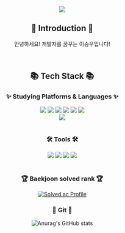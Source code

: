<div align=center>
	<img src="https://capsule-render.vercel.app/api?type=waving&color=auto&height=200&section=header&text=Dev%20Days&fontSize=70" />	
</div>
<div align=center>
	<h2> 👋 Introduction 👋 </h2>
	<p> 안녕하세요! 개발자를 꿈꾸는 이승우입니다! </p>
</div>
<br>
<div align=center>
	<h2>📚 Tech Stack 📚</h3>
	<h3>✨ Studying Platforms & Languages ✨</h3>
</div>
<div align="center">
	<img src="https://img.shields.io/badge/Java-007396?style=flat&logo=java&logoColor=white"> 
	<img src="https://img.shields.io/badge/C-A8B9CC?style=flat&logo=c&logoColor=white" />
	<img src="https://img.shields.io/badge/C++-00599C?style=flat&logo=c%2B%2B&logoColor=white">
	<img src="https://img.shields.io/badge/HTML5-E34F26?style=flat&logo=HTML5&logoColor=white" />
	<img src="https://img.shields.io/badge/CSS3-1572B6?style=flat&logo=CSS3&logoColor=white" />
	<img src="https://img.shields.io/badge/JavaScript-F7DF1E?style=flat&logo=JavaScript&logoColor=white" />
	<br>
	<img src="https://img.shields.io/badge/MySQL-4479A1?style=flat&logo=MySQL&logoColor=white" />
</div>
<br>
<div align=center>
	<h3>🛠 Tools 🛠</h3>
</div>
<div align=center>
	<img src="https://img.shields.io/badge/Eclipse%20IDE-2C2255?style=flat&logo=EclipseIDE&logoColor=white" />
	<img src="https://img.shields.io/badge/Visual%20Studio%20Code-007ACC?style=flat&logo=VisualStudioCode&logoColor=white" />
 	<img src="https://img.shields.io/badge/Visual%20Studio%202022-5C2D91.svg?&style=flat&logo=Visual%20Studio%20Code&logoColor=white" />
	<img src="https://img.shields.io/badge/GitHub-181717?style=flat&logo=GitHub&logoColor=white" />
  
</div>
<br>

<div align=center>
<h3>🏆 Baekjoon solved rank 🏆</h3>
	
[![Solved.ac Profile](http://mazassumnida.wtf/api/v2/generate_badge?boj=oltmddn123)](https://solved.ac/oltmddn123)
</div>

<div align=center>
<h3>📖 Git 📖</h3>
	
![Anurag's GitHub stats](https://github-readme-stats.vercel.app/api?username=seungwoo-project&hide=contribs,prs&show_icons=true&theme=graywhite)
</div>
